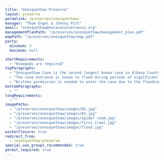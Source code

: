 ```yaml
---
title: "Onesquethaw Preserve"
layout: preserve
permalink: /preserves/onesquethaw/
manager: "Thom Engel & Johnny Pitt"
email: "onesquethaw@necaveconservancy.org"
managementPlanPath: "/preserves/onesquethaw/management_plan.pdf"
mapPath: "/preserves/onesquethaw/map.pdf"
party:
  minimum: 3
  maximum: null

shortRequirements:
  - "Kneepads are required"
topParagraphs:
  - "Onesquethaw Cave is the second longest known cave in Albany County, NY with just over one mile of mapped passage."
  - "The cave entrance is known to flood during periods of significant rainfall, and thus may be closed during periods of wet weather. In extreme flooding, the cave may fill to the ceiling throughout its length."
  - "Written permission is needed to enter the cave due to the flooding concerns."
bottomParagraphs:
  - ""
longRequirements:
  - ""
imagePaths:
  - "/preserves/onesquethaw/images/01.jpg"
  - "/preserves/onesquethaw/images/02.jpg"
  - "/preserves/onesquethaw/images/spider_room.jpg"
  - "/preserves/onesquethaw/images/first_crawl.jpg"
  - "/preserves/onesquethaw/images/flood.jpg"
winterClosure: true
redirect_from:
  - /onesquethaw-preserve
special_use_groups_recommended: true
permit_required: true
---
```

